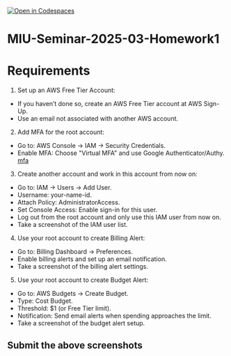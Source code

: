 [![Open in Codespaces](https://classroom.github.com/assets/launch-codespace-2972f46106e565e64193e422d61a12cf1da4916b45550586e14ef0a7c637dd04.svg)](https://classroom.github.com/open-in-codespaces?assignment_repo_id=18840358)

# MIU-Seminar-2025-03-Homework1

# Requirements

1. Set up an AWS Free Tier Account:

- If you haven’t done so, create an AWS Free Tier account at AWS Sign-Up.
- Use an email not associated with another AWS account.

2. Add MFA for the root account:

- Go to: AWS Console → IAM → Security Credentials.
- Enable MFA: Choose "Virtual MFA" and use Google Authenticator/Authy.
  [mfa](./docs/mfa.png)

3. Create another account and work in this account from now on:

- Go to: IAM → Users → Add User.
- Username: your-name-id.
- Attach Policy: AdministratorAccess.
- Set Console Access: Enable sign-in for this user.
- Log out from the root account and only use this IAM user from now on.
- Take a screenshot of the IAM user list.

4. Use your root account to create Billing Alert:

- Go to: Billing Dashboard → Preferences.
- Enable billing alerts and set up an email notification.
- Take a screenshot of the billing alert settings.

5. Use your root account to create Budget Alert:

- Go to: AWS Budgets → Create Budget.
- Type: Cost Budget.
- Threshold: $1 (or Free Tier limit).
- Notification: Send email alerts when spending approaches the limit.
- Take a screenshot of the budget alert setup.

## Submit the above screenshots
